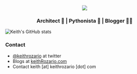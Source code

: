 <br>
<p align="center">
<img align="center" src="https://img.shields.io/badge/keith-Rozario-blue">
</p>
<h3 align="center">Architect 📐 | Pythonista 🐍 | Blogger 👨‍💻 </h3>

![Keith's GitHub stats](https://github-readme-stats.vercel.app/api?username=keithrozario&show_icons=true&theme=transparent)

### Contact

* [@keithrozario](https://twitter.com/keithrozario?lang=en) at twitter
* Blogs at [keithRozario.com](https://www.keithrozario.com)
* Contact keith [at] keithrozario [dot] com
